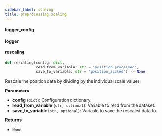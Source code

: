 ```yaml
---
sidebar_label: scaling
title: preprocessing.scaling
---
```


#### logger\_config

#### logger

#### rescaling

```python
def rescaling(config: dict,
              read_from_variable: str = "position_processed",
              save_to_variable: str = "position_scaled") -> None
```

Rescale the position data by dividing by the individual scale values.

**Parameters**

* **config** (`dict`): Configuration dictionary.
* **read_from_variable** (`str, optional`): Variable to read from the dataset.
* **save_to_variable** (`str, optional`): Variable to save the rescaled data to.

**Returns**

* `None`

